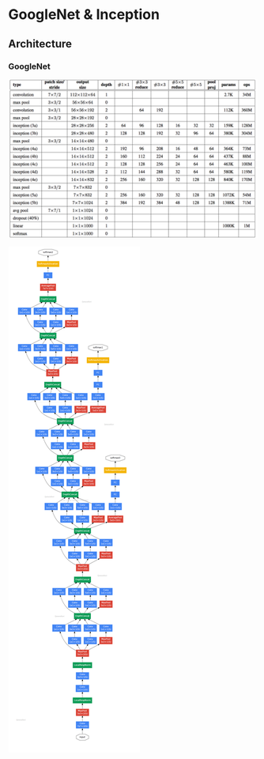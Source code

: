 # GoogleNet & Inception

## Architecture

### GoogleNet

![googlenet.png](googlenet.png)

![GoogleNet.png](GoogleNet.png)